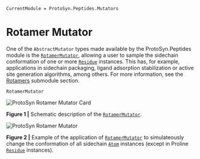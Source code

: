 ```@meta
CurrentModule = ProtoSyn.Peptides.Mutators
```

# Rotamer Mutator

One of the `AbstractMutator` types made available by the ProtoSyn.Peptides module is the [`RotamerMutator`](@ref), allowing a user to sample the sidechain conformation of one or more [`Residue`](@ref) instances. This has, for example, applications in sidechain packaging, ligand adsorption stabilization or active site generation algorithms, among others. For more information, see the [Rotamers](@ref) submodule section.

```@docs
RotamerMutator
```

![ProtoSyn Rotamer Mutator Card](../../../assets/ProtoSyn-rotamer-mutator-card.png)

**Figure 1 |** Schematic description of the [`RotamerMutator`](@ref). 

![ProtoSyn Rotamer Mutator](../../../assets/ProtoSyn-rotamer-mutator.gif)

**Figure 2 |** Example of the application of [`RotamerMutator`](@ref) to simulateously change the conformation of all sidechain [`Atom`](@ref) instances (except in Proline [`Residue`](@ref) instances). 